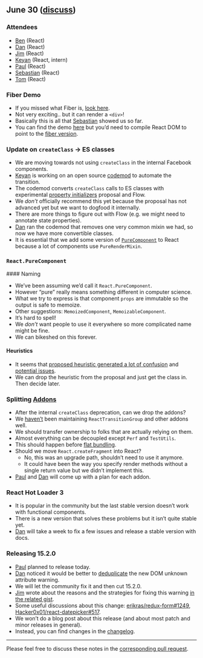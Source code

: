 ## June 30 ([discuss](https://github.com/reactjs/core-notes/pull/22))

### Attendees

* [Ben](https://twitter.com/soprano) (React)
* [Dan](https://twitter.com/dan_abramov) (React)
* [Jim](http://github.com/jimfb) (React)
* [Keyan](https://twitter.com/keyanzhang) (React, intern)
* [Paul](https://twitter.com/zpao) (React)
* [Sebastian](https://twitter.com/sebmarkbage) (React)
* [Tom](https://twitter.com/tomocchino) (React)

### Fiber Demo

* If you missed what Fiber is, [look here](https://github.com/reactjs/core-notes/blob/master/2016-06/june-23.md#update-on-fiber).
* Not very exciting.. but it can render a `<div>`!
* Basically this is all that [Sebastian](https://twitter.com/sebmarkbage) showed us so far.
* You can find the demo [here](https://github.com/facebook/react/blob/24dfb56113a214d98f29f69e2c26f67d7e947067/examples/fiber/index.html) but you’d need to compile React DOM to point to the [fiber version](https://github.com/facebook/react/blob/24dfb56113a214d98f29f69e2c26f67d7e947067/src/renderers/dom/fiber/ReactDOMFiber.js).

### Update on `createClass` → ES classes

* We are moving towards not using `createClass` in the internal Facebook components.
* [Keyan](https://twitter.com/keyanzhang) is working on an open source [codemod](https://github.com/reactjs/react-codemod/pull/54) to automate the transition.
* The codemod converts `createClass` calls to ES classes with experimental [property initializers](https://github.com/jeffmo/es-class-fields-and-static-properties) proposal and Flow.
* We *don’t* officially recommend this yet because the proposal has not advanced yet but we want to dogfood it internally.
* There are more things to figure out with Flow (e.g. we might need to annotate state properties).
* [Dan](https://twitter.com/dan_abramov) ran the codemod that removes one very common mixin we had, so now we have more convertible classes.
* It is essential that we add some version of [`PureComponent`](https://github.com/facebook/react/pull/6914) to React because a lot of components use `PureRenderMixin`.

### `React.PureComponent`

#### Naming

* We’ve been assuming we’d call it `React.PureComponent`.
* However “pure” really means something different in computer science.
* What we try to express is that component `props` are immutable so the output is safe to memoize.
* Other suggestions: `MemoizedComponent`, `MemoizableComponent`.
* It’s hard to spell!
* We *don’t* want people to use it everywhere so more complicated name might be fine.
* We can bikeshed on this forever.

#### Heuristics

* It seems that [proposed heuristic generated a lot of confusion](https://github.com/facebook/react/pull/6914) and [potential issues](https://github.com/facebook/react/pull/6914#issuecomment-229574637).
* We can drop the heuristic from the proposal and just get the class in. Then decide later.

### Splitting [Addons](https://facebook.github.io/react/docs/addons.html)

* After the internal `createClass` deprecation, can we drop the addons?
* We [haven’t](https://github.com/facebook/react/pulls?q=is%3Apr+reacttransitiongroup+is%3Aclosed) been maintaining `ReactTransitionGroup` and other addons well.
* We should transfer ownership to folks that are actually relying on them.
* Almost everything can be decoupled except `Perf` and `TestUtils`.
* This should happen before [flat bundling](https://github.com/facebook/react/issues/6351).
* Should we move `React.createFragment` into React?
  - No, this was an upgrade path, shouldn’t need to use it anymore.
  - It could have been the way you specify render methods without a single return value but we didn’t implement this.
* [Paul](https://twitter.com/zpao) and [Dan](https://twitter.com/dan_abramov) will come up with a plan for each addon.

### React Hot Loader 3

* It is popular in the community but the last stable version doesn’t work with functional components.
* There is a new version that solves these problems but it isn’t quite stable yet.
* [Dan](https://twitter.com/dan_abramov) will take a week to fix a few issues and release a stable version with docs.

### Releasing 15.2.0

* [Paul](https://twitter.com/zpao) planned to release today.
* [Dan](https://twitter.com/dan_abramov) noticed it would be better to [deduplicate](https://github.com/facebook/react/issues/7152) the new DOM unknown attribute warning. 
* We will let the community fix it and then cut 15.2.0.
* [Jim](http://github.com/jimfb) wrote about the reasons and the strategies for fixing this warning [in the related gist](https://gist.github.com/jimfb/d99e0678e9da715ccf6454961ef04d1b).
* Some useful discussions about this change: [erikras/redux-form#1249](https://github.com/erikras/redux-form/issues/1249), [Hacker0x01/react-datepicker#517](https://github.com/Hacker0x01/react-datepicker/issues/517).
* We won’t do a blog post about this release (and about most patch and minor releases in general).
* Instead, you can find changes in the [changelog](https://github.com/facebook/react/blob/master/CHANGELOG.md#1520-july-1-2016).

------------

Please feel free to discuss these notes in the [corresponding pull request](https://github.com/reactjs/core-notes/pull/22).
